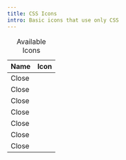 ```yaml
---
title: CSS Icons
intro: Basic icons that use only CSS
---
```


<table class="site-data-table">
  <caption>Available Icons</caption>
  <thead>
    <tr>
      <th>Name</th>
      <th>Icon</th>
    </tr>
  </thead>
  <tbody>
    <tr>
      <td>Close</td> 
      <td><span class="css-icon css-icon--close"></span></td>
    </tr>
    <tr>
      <td>Close</td> 
      <td><span class="css-icon css-icon--drag"></span></td>
    </tr>
    <tr>
      <td>Close</td> 
      <td><span class="css-icon css-icon--close"></span></td>
    </tr>
    <tr>
      <td>Close</td> 
      <td><span class="css-icon css-icon--close"></span></td>
    </tr>
    <tr>
      <td>Close</td> 
      <td><span class="css-icon css-icon--close"></span></td>
    </tr>
    <tr>
      <td>Close</td> 
      <td><span class="css-icon css-icon--close"></span></td>
    </tr>
    <tr>
      <td>Close</td> 
      <td><span class="css-icon css-icon--close"></span></td>
    </tr>
  </tbody>
</table>